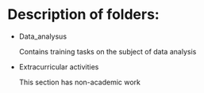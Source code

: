 # Description of folders:

- Data_analysus

  Contains training tasks on the subject of data analysis

- Extracurricular activities
  
  This section has non-academic work
